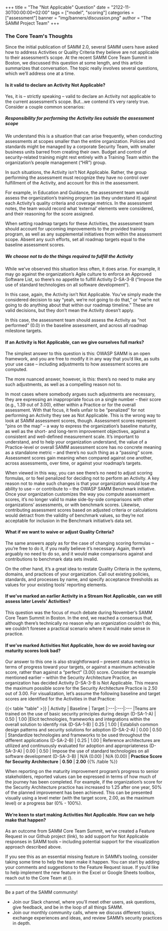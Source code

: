 +++
title = "The \"Not Applicable\" Question"
date = "2122-11-30T00:00:00+02:00"
tags = ["model", "scoring"]
categories = ["assessment"]
banner = "img/banners/discussion.png"
author = "The SAMM Project Team"
+++

### The Core Team's Thoughts

Since the initial publication of SAMM 2.0, several SAMM users have asked how to address Activities or Quality Criteria they believe are not applicable to their assessment’s scope.
At the recent SAMM Core Team Summit in Boston, we discussed this question at some length, and this article summarizes that conversation. 
The topic really involves several questions, which we’ll address one at a time.


#### Is it valid to declare an Activity Not Applicable?
Yes, it is – strictly speaking – valid to declare an Activity not applicable to the current assessment’s scope. But…we contend it’s very rarely true. Consider a couple common scenarios:

##### Responsibility for performing the Activity lies outside the assessment scope

We understand this is a situation that can arise frequently, when conducting assessments at scopes smaller than the entire organization. Policies and standards might be managed by a corporate Security Team, with smaller business units barred from creating their own. Budget and control of security-related training might rest entirely with a Training Team within the organization’s people management (“HR”) group.

In such situations, the Activity isn’t Not Applicable. Rather, the group performing the assessment must recognize they have no control over fulfillment of the Activity, and account for this in the assessment.

For example, in Education and Guidance, the assessment team would assess the organization’s training program (as they understand it) against each Activity’s quality criteria and coverage metrics. In the assessment notes, the team would record what ‘external’ elements were considered, and their reasoning for the score assigned.

When setting roadmap targets for these Activities, the assessment team should account for upcoming improvements to the provided training program, as well as any supplemental initiatives from within the assessment scope. Absent any such efforts, set all roadmap targets equal to the baseline assessment scores.

##### We choose not to do the things required to fulfill the Activity  
While we’ve observed this situation less often, it does arise. For example, it may go against the organization’s Agile culture to enforce an Approved Software List, so there’s no appetite to fulfill Activity D-SA-3-B (“Impose the use of standard technologies on all software development”).

In this case, again, the Activity isn’t Not Applicable. You’ve simply made the considered decision to say “yeah, we’re not going to do that,” or “we’re not going to do anything about that within our roadmap timeline.” These are valid decisions, but they don’t mean the Activity doesn’t apply.

In this case, the assessment team should assess the Activity as “not performed” (0.0) in the baseline assessment, and across all roadmap milestone targets.

#### If an Activity is Not Applicable, can we give ourselves full marks?
The simplest answer to this question is this: OWASP SAMM is an open framework, and you are free to modify it in any way that you’d like, as suits your use case – including adjustments to how assessment scores are computed.

The more nuanced answer, however, is this: there’s no need to make any such adjustments, as well as a compelling reason not to.

In most cases where somebody argues such adjustments are necessary, they are expressing an inappropriate focus on a single number – their score (e.g., 1.39 out of 3.00), either within a Practice or for the overall assessment. With that focus, it feels unfair to be “penalized” for not performing an Activity they see as Not Applicable.
This is the wrong way to look at SAMM assessment scores, though. Assessment scores represent “pins on the map” – a way to express the organization’s baseline maturity, as well as the short- and long-term improvement objectives, against a consistent and well-defined measurement scale.
It’s important to understand, and to help your organization understand, the value of a Practice-level or overall SAMM assessment score has no concrete meaning as a standalone metric – and there’s no such thing as a “passing” score. Assessment scores gain meaning when compared against one another, across assessments, over time, or against your roadmap’s targets.

When viewed in this way, you can see there’s no need to adjust scoring formulas, or to feel penalized for deciding not to perform an Activity. A key reason not to make such changes is that your organization would lose the ability to use – or contribute to – the OWASP SAMM Benchmark initiative. Once your organization customizes the way you compute assessment scores, it’s no longer valid to make side-by-side comparisons with other organizations’ assessments, or with benchmark scores. Likewise, contributing assessment scores based on adjusted criteria or calculations would detract from the validity of benchmark values, so they’re not acceptable for inclusion in the Benchmark initiative’s data set.

#### What if we want to waive or adjust Quality Criteria?
The same answers apply as for the case of changing scoring formulas – you’re free to do it, if you really believe it’s necessary. Again, there’s arguably no need to do so, and it would make comparisons against and contributions to benchmark data sets invalid.

On the other hand, it’s a great idea to restate Quality Criteria in the systems, domains, and practices of your organization. Call out existing policies, standards, and processes by name, and specify acceptance thresholds as values for your existing tools’ reporting elements.

#### If we’ve marked an earlier Activity in a Stream Not Applicable, can we still assess later Levels’ Activities?
This question was the focus of much debate during November’s SAMM Core Team Summit in Boston. In the end, we reached a consensus that, although there’s technically no reason why an organization couldn’t do this, we couldn’t foresee a practical scenario where it would make sense in practice.

#### If we’ve marked Activities Not Applicable, how do we avoid having our maturity scores look bad?
Our answer to this one is also straightforward – present status metrics in terms of progress toward your targets, or against a maximum achievable score, rather than against a “perfect” (3.00) score. 
Consider the example mentioned earlier – within the Security Architecture Practice, an organization has decided Activity D-SA-3-B is Not Applicable. This means the maximum possible score for the Security Architecture Practice is 2.50 out of 3.00.
For visualization, let’s assume the following baseline and target scores are identified for the Activities in that Practice:

{{< table "table" >}}
| Activity |   Baseline  |    Target
|:---|:---|:---
|Teams are trained on the use of basic security principles during design (D-SA-1-A) | 0.50 | 1.00
|Elicit technologies, frameworks and integrations within the overall solution to identify risk (D-SA-1-B) | 0.25 | 1.00
| Establish common design patterns and security solutions for adoption (D-SA-2-A) | 0.00 | 0.50
| Standardize technologies and frameworks to be used throughout the different applications (D-SA-2-B) | 0.25 | 1.00
| Reference architectures are utilized and continuously evaluated for adoption and appropriateness (D-SA-3-A) | 0.00 | 0.50
| Impose the use of standard technologies on all software development (D-SA-3-B) | N/A (0.00) | N/A (0.00)
| **Practice Score for Security Architecture** | **0.50** | **2.00**
{{% /table %}}
<br/>

When reporting on the maturity improvement program’s progress to senior stakeholders, reported values can be expressed in terms of how much of the journey has been completed. For example, if the organization’s score for the Security Architecture practice has increased to 1.25 after one year, 50% of the planned improvement has been achieved. This can be presented visually using a level meter (with the target score, 2.00, as the maximum level) or a progress bar (0% - 100%).

#### We’re keen to start making Activities Not Applicable. How can we help make that happen?
As an outcome from SAMM Core Team Summit, we’ve created a Feature Request in our Github project (link), to add support for Not Applicable responses in SAMM tools – including potential support for the visualization approach described above.

If you see this as an essential missing feature in SAMM’s tooling, consider taking some time to help the team make it happen. You can start by adding your comments and suggestions to the Feature Request issue. If you’d like to help implement the new feature in the Excel or Google Sheets toolbox, reach out to the Core Team at (<email address>).

---
Be a part of the SAMM community!

* Join our Slack channel, where you'll meet other users, ask questions, give feedback, and be in the loop of all things SAMM.
* Join our monthly community calls, where we discuss different topics, exchange experiences and ideas, and review SAMM’s security practices in depth.